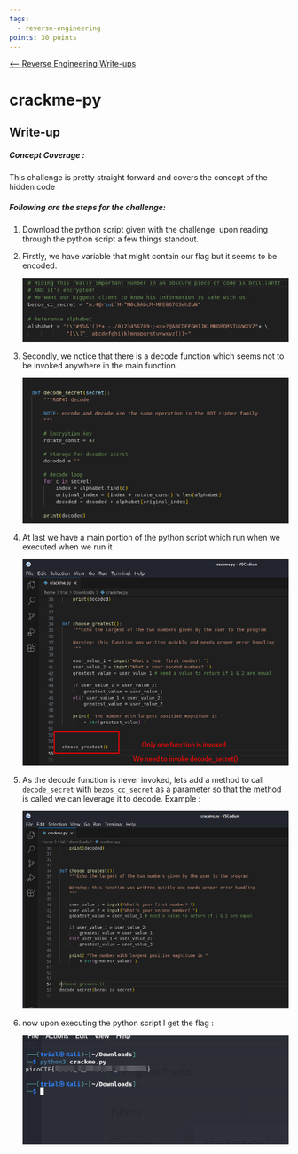 ```yaml
---
tags:
  - reverse-engineering
points: 30 points
---
```


[<-- Reverse Engineering Write-ups](../writeup-list.md)

# crackme-py

## Write-up
##### Concept Coverage :
This challenge is pretty straight forward and covers the concept of the hidden code

##### Following are the steps for the challenge: 
1. Download the python script given with the challenge. upon reading through the python script a few things standout.
2. Firstly, we have variable that might contain our flag but it seems to be encoded.
    
    ![encoded-variable](./assets/encoded-variable.png)
    
3. Secondly, we notice that there is a decode function which seems not to be invoked anywhere in the main function.
    
    ![decoding-function](./assets/decoding-function.png)
    
4. At last we have a main portion of the python script which run when we executed when we run it
    
    ![main-function](./assets/main-function.png)
    
5. As the decode function is never invoked, lets add a method to call `decode_secret` with `bezos_cc_secret` as a parameter so that the method is called we can leverage it to decode. Example : 
    
    ![updated-code](./assets/updated-code.png)
    
6. now upon executing the python script I get the flag : 
    
    ![flag-output](./assets/flag-output.png)

